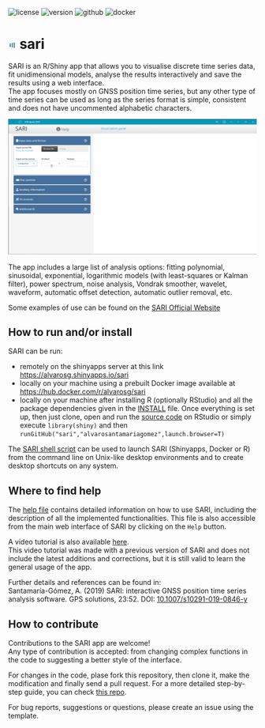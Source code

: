 ![license](https://img.shields.io/github/license/alvarosantamariagomez/sari)
![version](https://img.shields.io/badge/version-octubre%202025-blue)
![github](https://img.shields.io/github/languages/code-size/alvarosantamariagomez/sari?color=g)
![docker](https://img.shields.io/docker/image-size/alvarosg/sari?color=g)

# ![SARI logo](/www/favicon.png) sari 

SARI is an R/Shiny app that allows you to visualise discrete time series data, fit unidimensional models, analyse the results interactively and save the results using a web interface.  
The app focuses mostly on GNSS position time series, but any other type of time series can be used as long as the series format is simple, consistent and does not have uncommented alphabetic characters.

![SARI screenshot](/www/screen_capture.gif)

The app includes a large list of analysis options: fitting polynomial, sinusoidal, exponential, logarithmic models (with least-squares or Kalman filter), power spectrum, noise analysis, Vondrak smoother, wavelet, waveform, automatic offset detection, automatic outlier removal, etc.

Some examples of use can be found on the [SARI Official Website](https://sari-gnss.github.io)

## How to run and/or install

SARI can be run:  
- remotely on the shinyapps server at this link https://alvarosg.shinyapps.io/sari
- locally on your machine using a prebuilt Docker image available at https://hub.docker.com/r/alvarosg/sari  
- locally on your machine after installing R (optionally RStudio) and all the package dependencies given in the [INSTALL](INSTALL) file. Once everything is set up, then just clone, open and run the [source code](app.R) on RStudio or simply execute `library(shiny)` and then `runGitHub("sari","alvarosantamariagomez",launch.browser=T)`  

The [SARI shell script](/scripts/sari.sh) can be used to launch SARI (Shinyapps, Docker or R) from the command line on Unix-like desktop environments and to create desktop shortcuts on any system.

## Where to find help

The [help file](/www/about.pdf) contains detailed information on how to use SARI, including the description of all the implemented functionalities. This file is also accessible from the main web interface of SARI by clicking on the `Help` button.  

A video tutorial is also available [here](https://youtu.be/Zt61jzehhoc).  
This video tutorial was made with a previous version of SARI and does not include the latest additions and corrections, but it is still valid to learn the general usage of the app.

Further details and references can be found in:  
Santamaría-Gómez, A. (2019) SARI: interactive GNSS position time series analysis software. GPS solutions, 23:52. DOI: [10.1007/s10291-019-0846-y](https://link.springer.com/article/10.1007/s10291-019-0846-y)

## How to contribute

Contributions to the SARI app are welcome!  
Any type of contribution is accepted: from changing complex functions in the code to suggesting a better style of the interface.

For changes in the code, plase fork this repository, then clone it, make the modification and finally send a pull request. For a more detailed step-by-step guide, you can check [this repo](https://github.com/firstcontributions/first-contributions).

For bug reports, suggestions or questions, please create an issue using the template.
